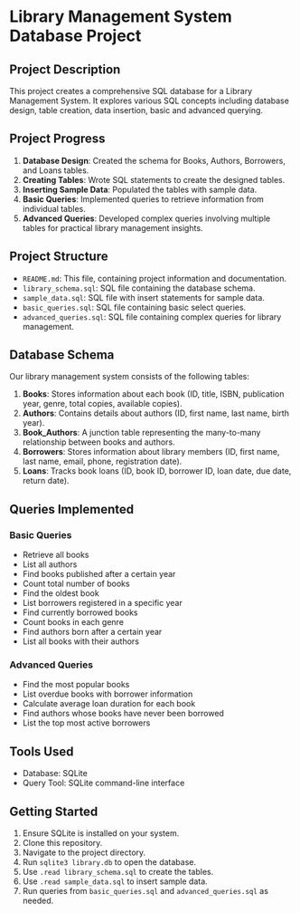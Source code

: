 # Library Management System Database Project

## Project Description

This project creates a comprehensive SQL database for a Library Management System. It explores various SQL concepts including database design, table creation, data insertion, basic and advanced querying.

## Project Progress

1. **Database Design**: Created the schema for Books, Authors, Borrowers, and Loans tables.
2. **Creating Tables**: Wrote SQL statements to create the designed tables.
3. **Inserting Sample Data**: Populated the tables with sample data.
4. **Basic Queries**: Implemented queries to retrieve information from individual tables.
5. **Advanced Queries**: Developed complex queries involving multiple tables for practical library management insights.

## Project Structure

- `README.md`: This file, containing project information and documentation.
- `library_schema.sql`: SQL file containing the database schema.
- `sample_data.sql`: SQL file with insert statements for sample data.
- `basic_queries.sql`: SQL file containing basic select queries.
- `advanced_queries.sql`: SQL file containing complex queries for library management.

## Database Schema

Our library management system consists of the following tables:

1. **Books**: Stores information about each book (ID, title, ISBN, publication year, genre, total copies, available copies).
2. **Authors**: Contains details about authors (ID, first name, last name, birth year).
3. **Book_Authors**: A junction table representing the many-to-many relationship between books and authors.
4. **Borrowers**: Stores information about library members (ID, first name, last name, email, phone, registration date).
5. **Loans**: Tracks book loans (ID, book ID, borrower ID, loan date, due date, return date).

## Queries Implemented

### Basic Queries

- Retrieve all books
- List all authors
- Find books published after a certain year
- Count total number of books
- Find the oldest book
- List borrowers registered in a specific year
- Find currently borrowed books
- Count books in each genre
- Find authors born after a certain year
- List all books with their authors

### Advanced Queries

- Find the most popular books
- List overdue books with borrower information
- Calculate average loan duration for each book
- Find authors whose books have never been borrowed
- List the top most active borrowers

## Tools Used

- Database: SQLite
- Query Tool: SQLite command-line interface

## Getting Started

1. Ensure SQLite is installed on your system.
2. Clone this repository.
3. Navigate to the project directory.
4. Run `sqlite3 library.db` to open the database.
5. Use `.read library_schema.sql` to create the tables.
6. Use `.read sample_data.sql` to insert sample data.
7. Run queries from `basic_queries.sql` and `advanced_queries.sql` as needed.
